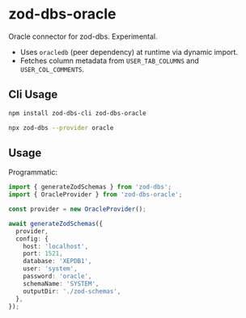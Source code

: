 # zod-dbs-oracle

Oracle connector for zod-dbs. Experimental.

- Uses `oracledb` (peer dependency) at runtime via dynamic import.
- Fetches column metadata from `USER_TAB_COLUMNS` and `USER_COL_COMMENTS`.

## Cli Usage

```bash
npm install zod-dbs-cli zod-dbs-oracle

npx zod-dbs --provider oracle
```

## Usage

Programmatic:

```ts
import { generateZodSchemas } from 'zod-dbs';
import { OracleProvider } from 'zod-dbs-oracle';

const provider = new OracleProvider();

await generateZodSchemas({
  provider,
  config: {
    host: 'localhost',
    port: 1521,
    database: 'XEPDB1',
    user: 'system',
    password: 'oracle',
    schemaName: 'SYSTEM',
    outputDir: './zod-schemas',
  },
});
```
